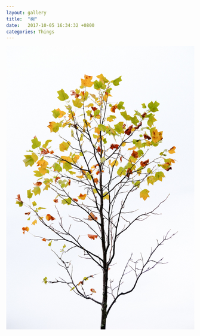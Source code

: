```yaml
---
layout: gallery
title:  "树"
date:   2017-10-05 16:34:32 +0800
categories: Things
---
```

![](/assets/Things/DSCF7285.jpeg)

